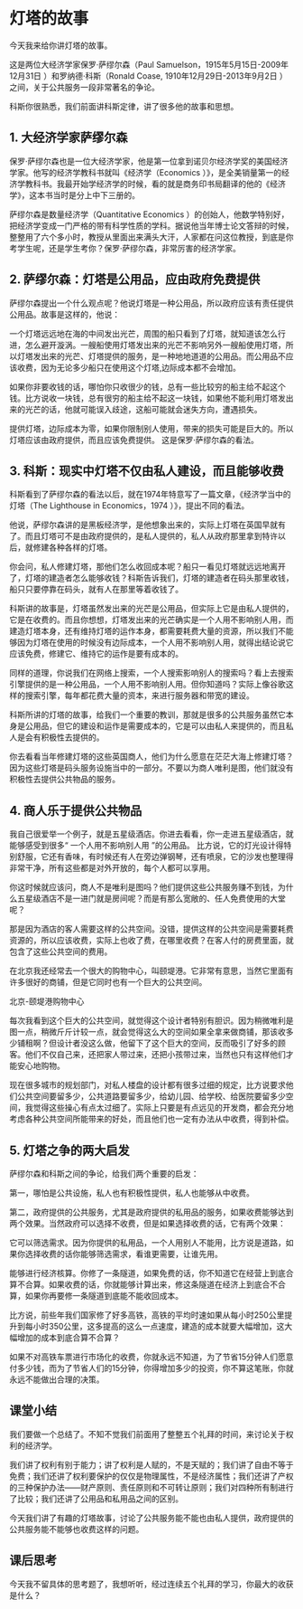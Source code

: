 # 灯塔的故事
今天我来给你讲灯塔的故事。

这是两位大经济学家保罗·萨缪尔森（Paul Samuelson，1915年5月15日-2009年12月31日 ）和罗纳德·科斯（Ronald Coase, 1910年12月29日-2013年9月2日 ）之间，关于公共服务一段非常著名的争论。

科斯你很熟悉，我们前面讲科斯定律，讲了很多他的故事和思想。

## 1. 大经济学家萨缪尔森
保罗·萨缪尔森也是一位大经济学家，他是第一位拿到诺贝尔经济学奖的美国经济学家。他写的经济学教科书就叫《经济学（Economics ）》，是全美销量第一的经济学教科书。我最开始学经济学的时候，看的就是商务印书局翻译的他的《经济学》，这本书当时是分上中下三册的。

萨缪尔森是数量经济学（Quantitative Economics ）的创始人，他数学特别好，把经济学变成一门严格的带有科学性质的学科。据说他当年博士论文答辩的时候，整整用了六个多小时，教授从里面出来满头大汗，人家都在问这位教授，到底是你考学生呢，还是学生考你？保罗·萨缪尔森，非常厉害的经济学家。

## 2. 萨缪尔森：灯塔是公用品，应由政府免费提供
萨缪尔森提出一个什么观点呢？他说灯塔是一种公用品，所以政府应该有责任提供公用品。故事是这样的，他说：

一个灯塔远远地在海的中间发出光芒，周围的船只看到了灯塔，就知道该怎么行进，怎么避开漩涡。一艘船使用灯塔发出来的光芒不影响另外一艘船使用灯塔，所以灯塔发出来的光芒、灯塔提供的服务，是一种地地道道的公用品。而公用品不应该收费，因为无论多少船只在使用这个灯塔,边际成本都不会增加。

如果你非要收钱的话，哪怕你只收很少的钱，总有一些比较穷的船主给不起这个钱。比方说收一块钱，总有很穷的船主给不起这一块钱，如果他不能利用灯塔发出来的光芒的话，他就可能误入歧途，这船可能就会迷失方向，遭遇损失。

提供灯塔，边际成本为零，如果你限制别人使用，带来的损失可能是巨大的。所以灯塔应该由政府提供，而且应该免费提供。
这是保罗·萨缪尔森的看法。 

## 3. 科斯：现实中灯塔不仅由私人建设，而且能够收费
科斯看到了萨缪尔森的看法以后，就在1974年特意写了一篇文章，《经济学当中的灯塔（The Lighthouse in Economics，1974 ）》，提出不同的看法。

他说，萨缪尔森讲的是黑板经济学，是他想象出来的，实际上灯塔在英国早就有了。而且灯塔可不是由政府提供的，是私人提供的，私人从政府那里拿到特许以后，就修建各种各样的灯塔。

你会问，私人修建灯塔，那他们怎么收回成本呢？船只一看见灯塔就远远地离开了，灯塔的建造者怎么能够收钱？科斯告诉我们，灯塔的建造者在码头那里收钱，船只只要停靠在码头，就有人在那里等着收钱了。

科斯讲的故事是，灯塔虽然发出来的光芒是公用品，但实际上它是由私人提供的，它是在收费的。而且你想想，灯塔发出来的光芒确实是一个人用不影响别人用，而建造灯塔本身，还有维持灯塔的运作本身，都需要耗费大量的资源，所以我们不能够因为灯塔在使用的时候没有边际成本，一个人用不影响别人用，就得出结论说它应该免费，修建它、维持它的运作是要有成本的。

同样的道理，你说我们在网络上搜索，一个人搜索影响别人的搜索吗？看上去搜索引擎提供的是一种公用品，一个人用不影响别人用。但你知道吗？实际上像谷歌这样的搜索引擎，每年都花费大量的资本，来进行服务器和带宽的建设。

科斯所讲的灯塔的故事，给我们一个重要的教训，那就是很多的公共服务虽然它本身是公用品，但它的建设和运作是需要成本的，它是可以由私人来提供的，而且私人是会有积极性去提供的。

你去看看当年修建灯塔的这些英国商人，他们为什么愿意在茫茫大海上修建灯塔？因为这些灯塔是码头服务设施当中的一部分。不要以为商人唯利是图，他们就没有积极性去提供公共物品的服务。

## 4. 商人乐于提供公共物品
我自己很爱举一个例子，就是五星级酒店。你进去看看，你一走进五星级酒店，就能够感受到很多“ 一个人用不影响别人用 ”的公用品。
比方说，它的灯光设计得特别舒服，它还有香味，有时候还有人在旁边弹钢琴，还有喷泉，它的沙发也整理得非常干净，所有这些都是对外开放的，每个人都可以享用。

你这时候就应该问，商人不是唯利是图吗？他们提供这些公共服务赚不到钱，为什么五星级酒店不是一进门就是房间呢？而是有那么宽敞的、任人免费使用的大堂呢？

那是因为酒店的客人需要这样的公共空间。没错，提供这样的公共空间是需要耗费资源的，所以应该收费，实际上也收了费，在哪里收费？在客人付的房费里面，就包含了这些公共空间的费用。

在北京我还经常去一个很大的购物中心，叫颐堤港。它非常有意思，当然它里面有许多很好的商铺，但是它同时也有一个巨大的公共空间。
 
北京-颐堤港购物中心

每次我看到这个巨大的公共空间，就觉得这个设计者特别有胆识。因为稍微唯利是图一点，稍微斤斤计较一点，就会觉得这么大的空间如果全拿来做商铺，那该收多少铺租啊？但设计者没这么做，他留下了这个巨大的空间，反而吸引了好多的顾客。他们不仅自己来，还把家人带过来，还把小孩带过来，当然也只有这样他们才能安心地购物。

现在很多城市的规划部门，对私人楼盘的设计都有很多过细的规定，比方说要求他们公共空间要留多少，公共道路要留多少，给幼儿园、给学校、给医院要留多少空间，我觉得这些操心有点太过细了。实际上只要是有点远见的开发商，都会充分地考虑各种公共空间所能带来的好处，而且他们也一定有办法从中收费，得到补偿。

## 5. 灯塔之争的两大启发
萨缪尔森和科斯之间的争论，给我们两个重要的启发：

第一，哪怕是公共设施，私人也有积极性提供，私人也能够从中收费。

第二，政府提供的公共服务，尤其是政府提供的私用品的服务，如果收费能够达到两个效果。当然政府可以选择不收费，但是如果选择收费的话，它有两个效果：

它可以筛选需求。因为你提供的私用品，一个人用别人不能用，比方说是道路，如果你选择收费的话你能够筛选需求，看谁更需要，让谁先用。

能够进行经济核算。你修了一条隧道，如果免费的话，你不知道它在经营上到底合算不合算。如果收费的话，你就能够计算出来，修这条隧道在经济上到底合不合算，如果你再要修一条隧道到底能不能收回成本。

比方说，前些年我们国家修了好多高铁，高铁的平均时速如果从每小时250公里提升到每小时350公里，这多提高的这么一点速度，建造的成本就要大幅增加，这大幅增加的成本到底合算不合算？

如果不对高铁车票进行市场化的收费，你就永远不知道，为了节省15分钟人们愿意付多少钱，而为了节省人们的15分钟，你得增加多少的投资，你不算这笔账，你就永远不能做出合理的决策。

## 课堂小结
我们要做一个总结了。不知不觉我们前面用了整整五个礼拜的时间，来讨论关于权利的经济学。

我们讲了权利有别于能力；讲了权利是人赋的，不是天赋的；我们讲了自由不等于免费；我们还讲了权利要保护的仅仅是物理属性，不是经济属性；我们还讲了产权的三种保护办法——财产原则、责任原则和不可转让原则；我们对四种所有制进行了比较；我们还讲了公用品和私用品之间的区别。

今天我们讲了有趣的灯塔故事，讨论了公共服务能不能也由私人提供，政府提供的公共服务能不能够也收费这样的问题。

## 课后思考
今天我不留具体的思考题了，我想听听，经过连续五个礼拜的学习，你最大的收获是什么？